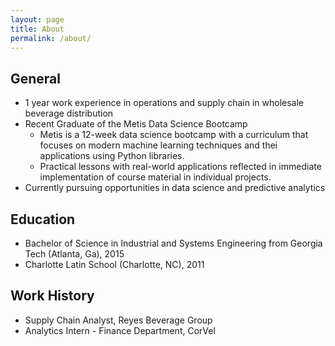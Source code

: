 ```yaml
---
layout: page
title: About
permalink: /about/
---
```


## General

* 1 year work experience in operations and supply chain in wholesale beverage distribution
* Recent Graduate of the Metis Data Science Bootcamp
    * Metis is a 12-week data science bootcamp with a curriculum that focuses on modern machine learning techniques and thei applications using Python libraries.
    * Practical lessons with real-world applications reflected in immediate implementation of course material in individual projects.
* Currently pursuing opportunities in data science and predictive analytics

## Education

* Bachelor of Science in Industrial and Systems Engineering from Georgia Tech (Atlanta, Ga), 2015
* Charlotte Latin School (Charlotte, NC), 2011

## Work History

* Supply Chain Analyst, Reyes Beverage Group
* Analytics Intern - Finance Department, CorVel

